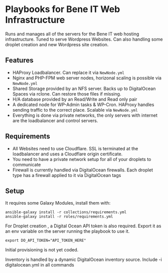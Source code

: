 # Playbooks for Bene IT Web Infrastructure 
Runs and manages all of the servers for the Bene IT web hosting infrastructure. Tuned to serve Wordpress Websites. Can also handling some droplet creation and new Wordpress site creation.

## Features
 - HAProxy Loadbalancer. Can replace it via `NewNode.yml`
 - Nginx and PHP-FPM web server nodes, horizonal scaling is possible via `NewNode.yml`
 - Shared Storage provided by an NFS server. Backs up to DigitalOcean Spaces via rclone. Can restore those files if missing.
 - H/A database provided by an Read/Write and Read only pair
 - A dedicated node for WP-Admin tasks & WP-Cron. HAProxy handles sending traffic to the correct place. Scalable via `NewNode.yml`
 - Everything is done via private networks, the only servers with internet are the loadbalancer and control servers. 

## Requirements
 - All Websites need to use Cloudflare. SSL is terminated at the loadbalancer and uses a Cloudflare origin certificate. 
 - You need to have a private network setup for all of your droplets to communicate
 - Firewall is currently handled via DigitalOcean firewalls. Each droplet type has a firewall applied to it via DigitalOcean tags

## Setup
It requires some Galaxy Modules, install them with:

    ansible-galaxy install -r collections/requirements.yml
    ansible-galaxy install -r roles/requirements.yml

For Droplet creation , a Digital Ocean API token is also required. Export it as an env variable on the server running the playbook to use it. 

    export DO_API_TOKEN="API_TOKEN_HERE" 

Initial provisioning is not yet coded. 

Inventory is handled by a dynamic DigitalOcean inventory source. Include -i digitalocean.yml in all commands